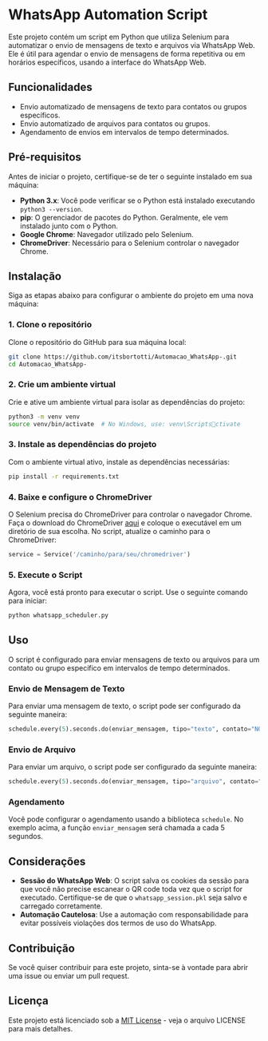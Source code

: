 
# WhatsApp Automation Script

Este projeto contém um script em Python que utiliza Selenium para automatizar o envio de mensagens de texto e arquivos via WhatsApp Web. Ele é útil para agendar o envio de mensagens de forma repetitiva ou em horários específicos, usando a interface do WhatsApp Web.

## Funcionalidades

- Envio automatizado de mensagens de texto para contatos ou grupos específicos.
- Envio automatizado de arquivos para contatos ou grupos.
- Agendamento de envios em intervalos de tempo determinados.

## Pré-requisitos

Antes de iniciar o projeto, certifique-se de ter o seguinte instalado em sua máquina:

- **Python 3.x**: Você pode verificar se o Python está instalado executando `python3 --version`.
- **pip**: O gerenciador de pacotes do Python. Geralmente, ele vem instalado junto com o Python.
- **Google Chrome**: Navegador utilizado pelo Selenium.
- **ChromeDriver**: Necessário para o Selenium controlar o navegador Chrome.

## Instalação

Siga as etapas abaixo para configurar o ambiente do projeto em uma nova máquina:

### 1. Clone o repositório

Clone o repositório do GitHub para sua máquina local:

```bash
git clone https://github.com/itsbortotti/Automacao_WhatsApp-.git
cd Automacao_WhatsApp-
```

### 2. Crie um ambiente virtual

Crie e ative um ambiente virtual para isolar as dependências do projeto:

```bash
python3 -m venv venv
source venv/bin/activate  # No Windows, use: venv\Scriptsctivate
```

### 3. Instale as dependências do projeto

Com o ambiente virtual ativo, instale as dependências necessárias:

```bash
pip install -r requirements.txt
```

### 4. Baixe e configure o ChromeDriver

O Selenium precisa do ChromeDriver para controlar o navegador Chrome. Faça o download do ChromeDriver [aqui](https://sites.google.com/chromium.org/driver/downloads) e coloque o executável em um diretório de sua escolha. No script, atualize o caminho para o ChromeDriver:

```python
service = Service('/caminho/para/seu/chromedriver')
```

### 5. Execute o Script

Agora, você está pronto para executar o script. Use o seguinte comando para iniciar:

```bash
python whatsapp_scheduler.py
```

## Uso

O script é configurado para enviar mensagens de texto ou arquivos para um contato ou grupo específico em intervalos de tempo determinados.

### Envio de Mensagem de Texto

Para enviar uma mensagem de texto, o script pode ser configurado da seguinte maneira:

```python
schedule.every(5).seconds.do(enviar_mensagem, tipo="texto", contato="NOME_DO_CONTATO", conteudo="Olá, esta é uma mensagem automática.")
```

### Envio de Arquivo

Para enviar um arquivo, o script pode ser configurado da seguinte maneira:

```python
schedule.every(5).seconds.do(enviar_mensagem, tipo="arquivo", contato="NOME_DO_CONTATO", conteudo="/caminho/para/seu/arquivo.pdf")
```

### Agendamento

Você pode configurar o agendamento usando a biblioteca `schedule`. No exemplo acima, a função `enviar_mensagem` será chamada a cada 5 segundos.

## Considerações

- **Sessão do WhatsApp Web**: O script salva os cookies da sessão para que você não precise escanear o QR code toda vez que o script for executado. Certifique-se de que o `whatsapp_session.pkl` seja salvo e carregado corretamente.
- **Automação Cautelosa**: Use a automação com responsabilidade para evitar possíveis violações dos termos de uso do WhatsApp.

## Contribuição

Se você quiser contribuir para este projeto, sinta-se à vontade para abrir uma issue ou enviar um pull request.

## Licença

Este projeto está licenciado sob a [MIT License](https://opensource.org/licenses/MIT) - veja o arquivo LICENSE para mais detalhes.
